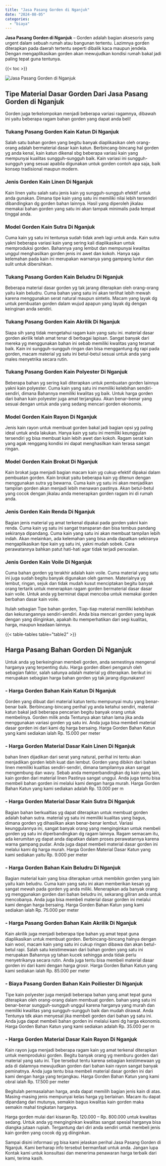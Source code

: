 ```yaml
---
title: "Jasa Pasang Gorden di Nganjuk"
date: "2024-08-05"
categories: 
  - "biaya"
---
```


**Jasa Pasang Gorden di Nganjuk** – Gorden adalah bagian aksesoris yang urgent dalam sebuah rumah atau bangunan tertentu. Lazimnya gorden diterapkan pada daerah tertentu seperti dibalik kaca maupun jendela. Dengan mengaplikasikan gorden akan mewujudkan kondisi rumah bakal jadi paling tepat guna tentunya.

{{< toc >}}

![Jasa Pasang Gorden di Nganjuk](/images/pasang-gorden-murah04.png)

## Tipe Material Dasar Gorden Dari Jasa Pasang Gorden di Nganjuk

Gorden juga terkelompokan menjadi beberapa variasi ragamnya, dibawah ini yaitu beberapa ragam bahan gorden yang dapat anda beli!

### Tukang Pasang Gorden Kain Katun Di Nganjuk

Salah satu bahan gorden yang begitu banyak diaplikasikan oleh orang-orang adalah bermaterial dasar kain katun. Berbincang-bincang hal gorden yg anda kenal, kain katun dikenal sbg beberapa variasi kain yang mempunyai kualitas sungguh-sungguh baik. Kain variasi ini sungguh-sungguh yang sesuai apabila digunakan untuk gorden contoh apa saja, baik konsep tradisional maupun modern.

### Jenis Gorden Kain Linen Di Nganjuk

Kain linen yaitu salah satu jenis kain yg sungguh-sungguh efektif untuk anda gunakan. Dimana tipe kain yang satu ini memiliki nilai lebih tersendiri dibandingkan dg gorden bahan lainnya. Hasil yang diperoleh jikalau memakai bahan gorden yang satu ini akan tampak minimalis pada tempat tinggal anda.

### Model Gorden Kain Sutra Di Nganjuk

Cuma kain yg satu ini tentunya sudah tidak aneh lagi untuk anda. Kain sutra yakni beberapa variasi kain yang sering kali diaplikasikan untuk memproduksi gorden. Bahannya yang lembut dan mempunyai kwalitas unggul menghasilkan gorden jenis ini awet dan kokoh. Hanya saja kelemahan pada kain ini merupakan warnanya yang gampang luntur dan sulit untuk dibersihkan.

### Tukang Pasang Gorden Kain Beludru Di Nganjuk

Beberapa material dasar gorden yg tak jarang diterapkan oleh orang-orang yaitu kain beludru. Cuma bahan yang satu ini akan terlihat lebih mewah karena menggunakan serat natural maupun sintetis. Macam yang layak dg untuk pembuatan gorden dalam wujud apapun yang layak dg dengan keinginan anda sendiri.

### Tukang Pasang Gorden Kain Akrilik Di Nganjuk

Siapa sih yang tidak mengetahui ragam kain yang satu ini. material dasar gorden akrilik telah amat tenar di berbagai lapisan. Sangat banyak dari mereka yg menggunakan bahan ini sebab memiliki kwalitas yang teramat baik. Kain ini sungguh-sungguh ringan dan bisa menggantung dg rapi pada gorden, macam material yg satu ini betul-betul sesuai untuk anda yang males menyetrika secara rutin.

### Tukang Pasang Gorden Kain Polyester Di Nganjuk

Beberapa bahan yg sering kali diterapkan untuk pembuatan gorden lainnya yakni kain polyester. Cuma kain yang satu ini memiliki kelebihan sendiri-sendiri, dimana Bahannya memiliki kwalitas yg baik. Untuk harga gorden dari bahan kain polyester juga amat terjangkau. Akan benar-benar yang sesuai dengan untuk anda yang sedang mencari gorden ekonomis.

### Model Gorden Kain Rayon Di Nganjuk

Jenis kain rayon untuk membuat gorden bakal jadi bagian opsi yg paling ideal untuk anda lakukan. Hanya kain yg satu ini memiliki keunggulan tersendiri yg bisa membuat kain lebih awet dan kokoh. Ragam serat kain yang agak renggang kondisi ini dapat menghasilkan kain terasa sangat ringan.

### Model Gorden Kain Brokat Di Nganjuk

Kain brokat juga menjadi bagian macam kain yg cukup efektif dipakai dalam pembuatan gorden. Kain brokat yaitu beberapa kain yg ditenun dengan menggunakan sutra yg bewarna. Cuma kain yg satu ini akan menjadikan tampilan gorden akan menjadi lebih menawan pastinya. Akan betul-betul yang cocok dengan jikalau anda menerapkan gorden ragam ini di rumah anda.

### Jenis Gorden Kain Renda Di Nganjuk

Bagian jenis material yg amat terkenal dipakai pada gorden yakni kain renda. Cuma kain yg satu ini sangat transparan dan bisa tembus pandang sekiranya dipandang. Cuma kain yang satu ini akan membuat tampilan lebih indah. Akan melainkan, ada kelemahan yang bisa anda dapatkan sekiranya mengaplikasikan tipe kain yg satu ini, yakni mudah sobek. Cara perawatannya bahkan patut hati-hati agar tidak terjadi persoalan.

### Jenis Gorden Kain Voile Di Nganjuk

Cuma bahan gorden yg terakhir adalah kain voile. Cuma material yang satu ini juga sudah begitu banyak digunakan oleh garmen. Materialnya yg lembut, ringan, sejuk dan tidak mudah kusut menciptakan begitu banyak orang tertarik untuk menerapkan ragam gorden bermaterial dasar dasar kain voile. Untuk anda yg berminat dapat mencoba untuk memakai gorden berbahan dasar kain voile.

Itulah sebagian Tipe bahan gorden, Tiap-tiap material memiliki kelebihan dan kekurangannya sendiri-sendiri. Anda bisa mencari gorden yang layak dengan yang diinginkan, apakah itu memperhatikan dari segi kualitas, harga, maupun keadaan lainnya.

{{< table-tables table="table2" >}}

## Harga Pasang Bahan Gorden Di Nganjuk

Untuk anda yg berkeinginan membeli gorden, anda semestinya mengenal harganya yang terpenting dulu. Harga gorden diberi pengaruh oleh sebagian faktor, salah satunya adalah material yg diterapkan. berikut ini merupakan sebagian harga bahan gorden yg tak jarang digunakann!

### \- Harga Gorden Bahan Kain Katun Di Nganjuk

Gorden yang dibuat dari material katun tentu mempunyai mutu yang benar-benar baik. Berbincang-bincang perihal yg anda ketahui sendiri, material katun bakal jadi beberapa pencarian begitu banyak orang untuk membelinya. Gorden milik anda Tentunya akan tahan lama jika anda menggunakan variasi gorden yg satu ini. Anda juga bisa membeli material dasar gorden ini dari kami dg harga bersaing. Harga Gorden Bahan Katun yang kami sediakan ialah Rp. 15.000 per meter

### \- Harga Gorden Material Dasar Kain Linen Di Nganjuk

bahan linen dijadikan dari serat yang natural, perihal ini tentu akan menjadikan gorden lebih kuat dan lembut. Gorden yang dibikin dari bahan linen memiliki kualtias sendiri-sendiri, dimana tampilannya akan sangat mengembung dan wavy. Sebab anda memperbandingkan dg kain yang lain, kain gorden dari material linen Pastinya sangat unggul. Anda juga tentu bisa membeli bahan gorden ini melalui kami dengan harga murah. Harga Gorden Bahan Katun yang kami sediakan adalah Rp. 13.000 per m

### \- Harga Gorden Material Dasar Kain Sutra Di Nganjuk

Bagian bahan berkualtias yg dapat diterapkan untuk membuat gorden adalah bahan sutra. material yg satu ini memiliki kualitas yang bagus, dimana gorden yg dihasilkan akan benar-benar lembut. Variasi keunggulannya ini, sangat banyak orang yang menginginkan untuk membeli gorden yg satu ini diperbandingkan dg ragam lainnya. Ragam semacam itu, ada kerumitan yg dapat anda dapatkan dalam proses perawatannya karena warna gampang pudar. Anda juga dapat membeli material dasar gorden ini melalui kami dg harga murah. Harga Gorden Material Dasar Katun yang kami sediakan yaitu Rp. 9.000 per meter

### \- Harga Gorden Bahan Kain Beludru Di Nganjuk

Bagian material kain yang bisa diterapkan untuk membikin gorden yang lain yaitu kain beludru. Cuma kain yang satu ini akan memberikan kesan yg sangat mewah pada gorden yg anda miliki. Menerapkan ada banyak orang yg menggunakan gorden dari bahan beludru ini, sekarang giliran anda untuk mencobanya. Anda juga bisa membeli material dasar gorden ini melalui kami dengan harga bersaing. Harga Gorden Bahan Katun yang kami sediakan ialah Rp. 75.000 per meter

### \- Harga Pasang Gorden Bahan Kain Akrilik Di Nganjuk

Kain akrilik juga menjadi beberapa tipe bahan yg amat tepat guna diaplikasikan untuk membuat gorden. Berbincang-bincang halnya dengan kain wool, macam kain yang satu ini cukup ringan dibawa dan akan betul-betul rapi. Salah satu keistimewaan dari bahan gorden yang satu ini merupakan Bahannya yg tahan kucek sehingga anda tidak perlu menyetrikanya secara rutin. Anda juga tentu bisa membeli material dasar gorden ini dari kami dengan harga grosir. Harga Gorden Bahan Katun yang kami sediakan ialah Rp. 85.000 per meter

### \- Biaya Pasang Gorden Bahan Kain Poiliester Di Nganjuk

Tipe kain polyester juga menjadi beberapa bahan yang amat tepat guna diterapkan oleh orang-orang dalam membuat gorden. bahan yang satu ini benar-benar sungguh-sungguh unggul karena harganya yang murah dan memiliki kwalitas yang sungguh-sungguh baik dan mudah dirawat. Anda Tentunya tdk akan menyesal jika membeli gorden dari bahan yg satu ini. Anda juga dapat membeli bahan gorden ini melalui kami dg harga ekonomis. Harga Gorden Bahan Katun yang kami sediakan adalah Rp. 35.000 per m

### \- Harga Gorden Material Dasar Kain Rayon Di Nganjuk

Kain rayon juga menjadi beberapa ragam kain yg amat terkenal diterapkan untuk memproduksi gorden. Begitu banyak orang yg memburu gorden dari material yang satu ini. Tipe tersebut tentu karena sebagian keistimewaan yg ada di dalamnya mewujudkan gorden dari bahan kain rayon sangat banyak peminatnya. Anda juga tentu bisa membeli material dasar gorden ini dari kami dengan harga yang terjangkau. Harga Gorden Bahan Katun yang kami obral ialah Rp. 17.500 per meter

Begitulah permasalahan harga, anda dapat memilih bagian jenis kain di atas. Masing-masing jenis mempunyai kelas harga yg berlainan. Macam itu dapat dipandang dari mutunya, semakin bagus kwalitas kain gorden maka semakin mahal tingkatan harganya.

Harga gorden mulai dari kisaran Rp. 120.000 – Rp. 800.000 untuk kwalitas sedang. Untuk anda yg menginginkan kwalitas sangat spesial harganya bisa diangka jutaan rupiah. Tergantung dari diri anda sendiri untuk membeli jenis kain gorden yang cocok dg yg diinginkan.

Sampai disini informasi yg bisa kami jelaskan perihal Jasa Pasang Gorden di Nganjuk. Kami berharap info tersebut bermanfaat untuk anda. Jangan lupa Kontak kami untuk konsultasi dan menerima penawaran harga terbaik dari kami, terima kasih.
